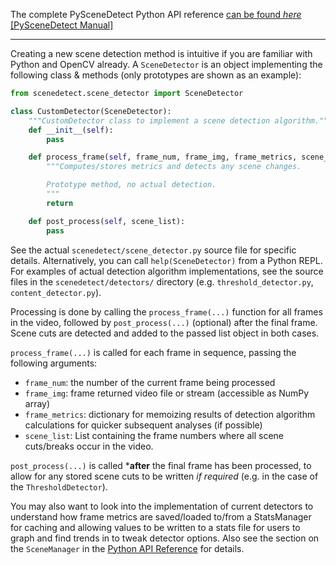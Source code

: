

The complete PySceneDetect Python API reference [can be found *here* [PySceneDetect Manual]](http://pyscenedetect-manual.readthedocs.io/)

-------------------------------



Creating a new scene detection method is intuitive if you are familiar with Python and OpenCV already.  A `SceneDetector` is an object implementing the following class & methods (only prototypes are shown as an example):

```python
from scenedetect.scene_detector import SceneDetector

class CustomDetector(SceneDetector):
    """CustomDetector class to implement a scene detection algorithm."""
    def __init__(self):
        pass

    def process_frame(self, frame_num, frame_img, frame_metrics, scene_list):
        """Computes/stores metrics and detects any scene changes.

        Prototype method, no actual detection.
        """
        return

    def post_process(self, scene_list):
        pass
```

See the actual `scenedetect/scene_detector.py` source file for specific details.  Alternatively, you can call `help(SceneDetector)` from a Python REPL.  For examples of actual detection algorithm implementations, see the source files in the `scenedetect/detectors/` directory (e.g. `threshold_detector.py`, `content_detector.py`).

Processing is done by calling the `process_frame(...)` function for all frames in the video, followed by `post_process(...)` (optional) after the final frame.  Scene cuts are detected and added to the passed list object in both cases.

`process_frame(...)` is called for each frame in sequence, passing the following arguments:

- `frame_num`: the number of the current frame being processed
- `frame_img`: frame returned video file or stream (accessible as NumPy array)
- `frame_metrics`: dictionary for memoizing results of detection algorithm calculations for quicker subsequent analyses (if possible)
- `scene_list`: List containing the frame numbers where all scene cuts/breaks occur in the video.

`post_process(...)` is called ***after** the final frame has been processed, to allow for any stored scene cuts to be written *if required* (e.g. in the case of the `ThresholdDetector`).

You may also want to look into the implementation of current detectors to understand how frame metrics are saved/loaded to/from a StatsManager for caching and allowing values to be written to a stats file for users to graph and find trends in to tweak detector options.  Also see the section on the `SceneManager` in the [Python API Reference](python-api.md) for details.

